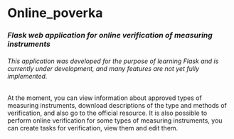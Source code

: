 # **Online_poverka**
### *Flask web application for online verification of measuring instruments*
###### This application was developed for the purpose of learning Flask and is currently under development, and many features are not yet fully implemented.
At the moment, you can view information about approved types of measuring instruments, download descriptions of the type and methods of verification, and also go to the official resource. It is also possible to perform online verification for some types of measuring instruments, you can create tasks for verification, view them and edit them.
